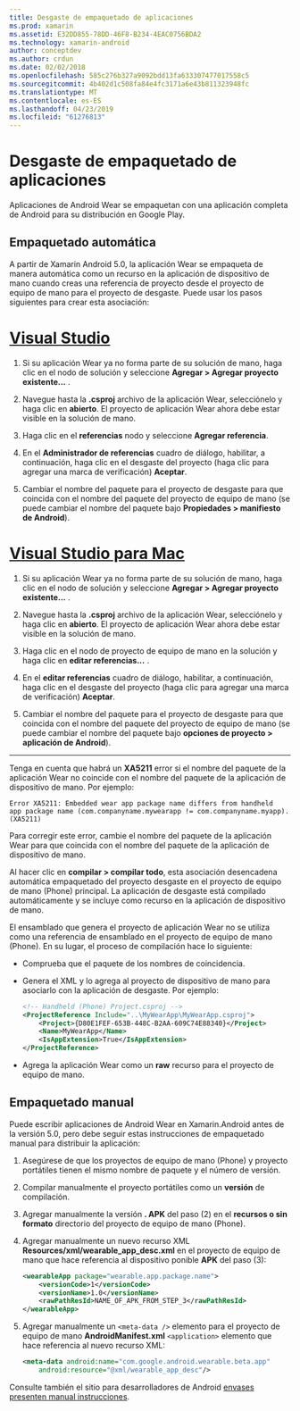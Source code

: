 ```yaml
---
title: Desgaste de empaquetado de aplicaciones
ms.prod: xamarin
ms.assetid: E32DD855-78DD-46F8-B234-4EAC0756BDA2
ms.technology: xamarin-android
author: conceptdev
ms.author: crdun
ms.date: 02/02/2018
ms.openlocfilehash: 585c276b327a9092bdd13fa633307477017558c5
ms.sourcegitcommit: 4b402d1c508fa84e4fc3171a6e43b811323948fc
ms.translationtype: MT
ms.contentlocale: es-ES
ms.lasthandoff: 04/23/2019
ms.locfileid: "61276813"
---
```

# <a name="packaging-wear-apps"></a>Desgaste de empaquetado de aplicaciones

Aplicaciones de Android Wear se empaquetan con una aplicación completa de Android para su distribución en Google Play. 

## <a name="automatic-packaging"></a>Empaquetado automática

A partir de Xamarin Android 5.0, la aplicación Wear se empaqueta de manera automática como un recurso en la aplicación de dispositivo de mano cuando creas una referencia de proyecto desde el proyecto de equipo de mano para el proyecto de desgaste. Puede usar los pasos siguientes para crear esta asociación: 

# <a name="visual-studiotabwindows"></a>[Visual Studio](#tab/windows)

1. Si su aplicación Wear ya no forma parte de su solución de mano, haga clic en el nodo de solución y seleccione **Agregar > Agregar proyecto existente...** .

2. Navegue hasta la **.csproj** archivo de la aplicación Wear, selecciónelo y haga clic en **abierto**. El proyecto de aplicación Wear ahora debe estar visible en la solución de mano.

3. Haga clic en el **referencias** nodo y seleccione **Agregar referencia**.

4. En el **Administrador de referencias** cuadro de diálogo, habilitar, a continuación, haga clic en el desgaste del proyecto (haga clic para agregar una marca de verificación) **Aceptar**.

5. Cambiar el nombre del paquete para el proyecto de desgaste para que coincida con el nombre del paquete del proyecto de equipo de mano (se puede cambiar el nombre del paquete bajo **Propiedades > manifiesto de Android**).

# <a name="visual-studio-for-mactabmacos"></a>[Visual Studio para Mac](#tab/macos)

1. Si su aplicación Wear ya no forma parte de su solución de mano, haga clic en el nodo de solución y seleccione **Agregar > Agregar proyecto existente...** .

2. Navegue hasta la **.csproj** archivo de la aplicación Wear, selecciónelo y haga clic en **abierto**. El proyecto de aplicación Wear ahora debe estar visible en la solución de mano.

3. Haga clic en el nodo de proyecto de equipo de mano en la solución y haga clic en **editar referencias...** .

4. En el **editar referencias** cuadro de diálogo, habilitar, a continuación, haga clic en el desgaste del proyecto (haga clic para agregar una marca de verificación) **Aceptar**.

5. Cambiar el nombre del paquete para el proyecto de desgaste para que coincida con el nombre del paquete del proyecto de equipo de mano (se puede cambiar el nombre del paquete bajo **opciones de proyecto > aplicación de Android**).

-----


Tenga en cuenta que habrá un **XA5211** error si el nombre del paquete de la aplicación Wear no coincide con el nombre del paquete de la aplicación de dispositivo de mano. Por ejemplo:

```shell
Error XA5211: Embedded wear app package name differs from handheld 
app package name (com.companyname.mywearapp != com.companyname.myapp). (XA5211)
```

Para corregir este error, cambie el nombre del paquete de la aplicación Wear para que coincida con el nombre del paquete de la aplicación de dispositivo de mano.

Al hacer clic en **compilar > compilar todo**, esta asociación desencadena automática empaquetado del proyecto desgaste en el proyecto de equipo de mano (Phone) principal. La aplicación de desgaste está compilado automáticamente y se incluye como recurso en la aplicación de dispositivo de mano.

El ensamblado que genera el proyecto de aplicación Wear no se utiliza como una referencia de ensamblado en el proyecto de equipo de mano (Phone). En su lugar, el proceso de compilación hace lo siguiente:

-   Comprueba que el paquete de los nombres de coincidencia. 

-   Genera el XML y lo agrega al proyecto de dispositivo de mano para asociarlo con la aplicación de desgaste. Por ejemplo: 

    ```xml
    <!-- Handheld (Phone) Project.csproj -->
    <ProjectReference Include="..\MyWearApp\MyWearApp.csproj">
        <Project>{D80E1FEF-653B-448C-B2AA-609C74E88340}</Project>
        <Name>MyWearApp</Name>
        <IsAppExtension>True</IsAppExtension>
    </ProjectReference>
    ```

-   Agrega la aplicación Wear como un **raw** recurso para el proyecto de equipo de mano. 


## <a name="manual-packaging"></a>Empaquetado manual

Puede escribir aplicaciones de Android Wear en Xamarin.Android antes de la versión 5.0, pero debe seguir estas instrucciones de empaquetado manual para distribuir la aplicación: 

1. Asegúrese de que los proyectos de equipo de mano (Phone) y proyecto portátiles tienen el mismo nombre de paquete y el número de versión.

2. Compilar manualmente el proyecto portátiles como un **versión** de compilación.

3. Agregar manualmente la versión **. APK** del paso (2) en el **recursos o sin formato** directorio del proyecto de equipo de mano (Phone).

4. Agregar manualmente un nuevo recurso XML **Resources/xml/wearable_app_desc.xml** en el proyecto de equipo de mano que hace referencia al dispositivo ponible **APK** del paso (3):

    ```xml
    <wearableApp package="wearable.app.package.name">
        <versionCode>1</versionCode>
        <versionName>1.0</versionName>
        <rawPathResId>NAME_OF_APK_FROM_STEP_3</rawPathResId>
    </wearableApp>
    ```

5. Agregar manualmente un `<meta-data />` elemento para el proyecto de equipo de mano **AndroidManifest.xml** `<application>` elemento que hace referencia al nuevo recurso XML:

    ```xml
    <meta-data android:name="com.google.android.wearable.beta.app"
        android:resource="@xml/wearable_app_desc"/>
    ```

Consulte también el sitio para desarrolladores de Android [envases presenten manual instrucciones](https://developer.android.com/training/wearables/apps/packaging.html#PackageManually).

